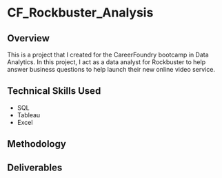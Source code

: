 # CF_Rockbuster_Analysis

## Overview
This is a project that I created for the CareerFoundry bootcamp in Data Analytics. In this project, I act as a data analyst for Rockbuster to help answer business questions to help launch their new online video service.

## Technical Skills Used
- SQL
- Tableau
- Excel

## Methodology

## Deliverables
